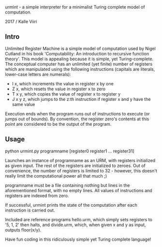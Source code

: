 urmint - a simple interpreter for a minimalist Turing complete model of computation.

2017 / Kalle Viiri

Intro
-----

Unlimited Register Machine is a simple model of computation used by Nigel Cutland in his book 'Computability: An introduction to recursive function theory'. This model is appealing because it is simple, yet Turing-complete. The conceptual computer has an unlimited (yet finite) number of registers which are manipulated using the following instructions (capitals are literals, lower-case letters are numerals):

 * I x, which increments the value in register x by one
 * Z x, which resets the value in register x to zero
 * T x y, which copies the value of register x to register y
 * J x y z, which jumps to the z:th instruction if register x and y have the same value

Execution ends when the program runs out of instructions to execute (or jumps out of bounds). By convention, the register zero's contents at this point are considered to be the output of the program.

Usage
-----

python urmint.py programname [register0 register1 ... register31]

Launches an instance of programname as an URM, with registers initialized as given input. The rest of the registers are initialized to zeroes. Out of convenience, the number of registers is limited to 32 - however, this doesn't really limit the computational power all that much ;)

programname must be a file containing nothing but lines in the aforementioned format, with no empty lines. All values of instructions and registers are indexed from zero.

If successful, urmint prints the state of the computation after each instruction is carried out.

Included are reference programs hello.urm, which simply sets registers to '5, 1, 2' then halts, and divide.urm, which, when given x and y as input, outputs floor(x/y).

Have fun coding in this ridiculously simple yet Turing complete language!
